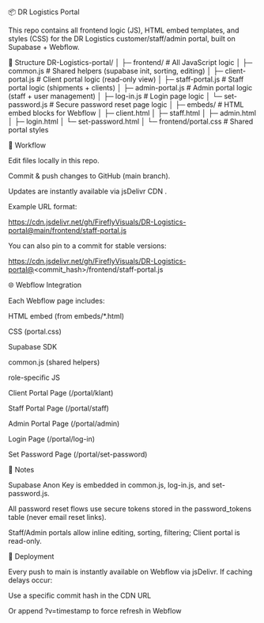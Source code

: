 📦 DR Logistics Portal

This repo contains all frontend logic (JS), HTML embed templates, and styles (CSS) for the DR Logistics customer/staff/admin portal, built on Supabase + Webflow.

📂 Structure
DR-Logistics-portal/
│
├─ frontend/              # All JavaScript logic
│   ├─ common.js          # Shared helpers (supabase init, sorting, editing)
│   ├─ client-portal.js   # Client portal logic (read-only view)
│   ├─ staff-portal.js    # Staff portal logic (shipments + clients)
│   ├─ admin-portal.js    # Admin portal logic (staff + user management)
│   ├─ log-in.js          # Login page logic
│   └─ set-password.js    # Secure password reset page logic
│
├─ embeds/                # HTML embed blocks for Webflow
│   ├─ client.html
│   ├─ staff.html
│   ├─ admin.html
│   ├─ login.html
│   └─ set-password.html
│
└─ frontend/portal.css    # Shared portal styles

🔄 Workflow

Edit files locally in this repo.

Commit & push changes to GitHub (main branch).

Updates are instantly available via jsDelivr CDN
.

Example URL format:

https://cdn.jsdelivr.net/gh/FireflyVisuals/DR-Logistics-portal@main/frontend/staff-portal.js


You can also pin to a commit for stable versions:

https://cdn.jsdelivr.net/gh/FireflyVisuals/DR-Logistics-portal@<commit_hash>/frontend/staff-portal.js

🌐 Webflow Integration

Each Webflow page includes:

HTML embed (from embeds/*.html)

CSS (portal.css)

Supabase SDK

common.js (shared helpers)

role-specific JS

Client Portal Page (/portal/klant)
<link rel="stylesheet" href="https://cdn.jsdelivr.net/gh/FireflyVisuals/DR-Logistics-portal@main/frontend/portal.css">
<script src="https://cdn.jsdelivr.net/npm/@supabase/supabase-js@2"></script>
<script src="https://cdn.jsdelivr.net/gh/FireflyVisuals/DR-Logistics-portal@main/frontend/common.js"></script>
<script src="https://cdn.jsdelivr.net/gh/FireflyVisuals/DR-Logistics-portal@main/frontend/client-portal.js"></script>

Staff Portal Page (/portal/staff)
<link rel="stylesheet" href="https://cdn.jsdelivr.net/gh/FireflyVisuals/DR-Logistics-portal@main/frontend/portal.css">
<script src="https://cdn.jsdelivr.net/npm/@supabase/supabase-js@2"></script>
<script src="https://cdn.jsdelivr.net/gh/FireflyVisuals/DR-Logistics-portal@main/frontend/common.js"></script>
<script src="https://cdn.jsdelivr.net/gh/FireflyVisuals/DR-Logistics-portal@main/frontend/staff-portal.js"></script>

Admin Portal Page (/portal/admin)
<link rel="stylesheet" href="https://cdn.jsdelivr.net/gh/FireflyVisuals/DR-Logistics-portal@main/frontend/portal.css">
<script src="https://cdn.jsdelivr.net/npm/@supabase/supabase-js@2"></script>
<script src="https://cdn.jsdelivr.net/gh/FireflyVisuals/DR-Logistics-portal@main/frontend/common.js"></script>
<script src="https://cdn.jsdelivr.net/gh/FireflyVisuals/DR-Logistics-portal@main/frontend/admin-portal.js"></script>

Login Page (/portal/log-in)
<link rel="stylesheet" href="https://cdn.jsdelivr.net/gh/FireflyVisuals/DR-Logistics-portal@main/frontend/portal.css">
<script src="https://cdn.jsdelivr.net/npm/@supabase/supabase-js@2"></script>
<script src="https://cdn.jsdelivr.net/gh/FireflyVisuals/DR-Logistics-portal@main/frontend/log-in.js"></script>

Set Password Page (/portal/set-password)
<link rel="stylesheet" href="https://cdn.jsdelivr.net/gh/FireflyVisuals/DR-Logistics-portal@main/frontend/portal.css">
<script src="https://cdn.jsdelivr.net/gh/FireflyVisuals/DR-Logistics-portal@main/frontend/set-password.js"></script>

🔐 Notes

Supabase Anon Key is embedded in common.js, log-in.js, and set-password.js.

All password reset flows use secure tokens stored in the password_tokens table (never email reset links).

Staff/Admin portals allow inline editing, sorting, filtering; Client portal is read-only.

🚀 Deployment

Every push to main is instantly available on Webflow via jsDelivr.
If caching delays occur:

Use a specific commit hash in the CDN URL

Or append ?v=timestamp to force refresh in Webflow

